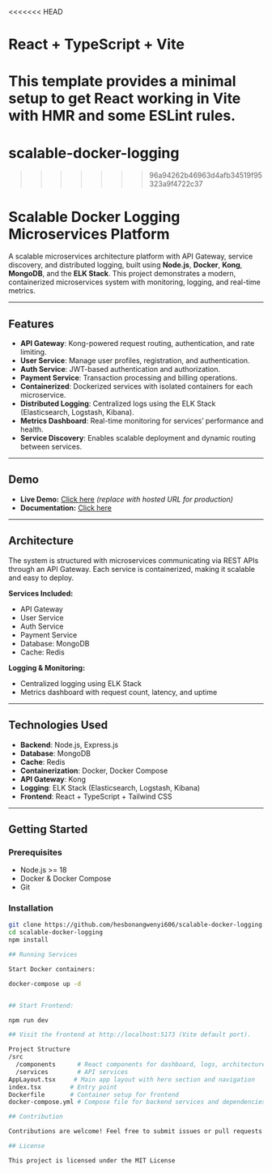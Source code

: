 <<<<<<< HEAD
# React + TypeScript + Vite

This template provides a minimal setup to get React working in Vite with HMR and some ESLint rules.
=======
# scalable-docker-logging
>>>>>>> 96a94262b46963d4afb34519f95323a9f4722c37

# Scalable Docker Logging Microservices Platform

A scalable microservices architecture platform with API Gateway, service discovery, and distributed logging, built using **Node.js**, **Docker**, **Kong**, **MongoDB**, and the **ELK Stack**. This project demonstrates a modern, containerized microservices system with monitoring, logging, and real-time metrics.

---

## Features

- **API Gateway**: Kong-powered request routing, authentication, and rate limiting.
- **User Service**: Manage user profiles, registration, and authentication.
- **Auth Service**: JWT-based authentication and authorization.
- **Payment Service**: Transaction processing and billing operations.
- **Containerized**: Dockerized services with isolated containers for each microservice.
- **Distributed Logging**: Centralized logs using the ELK Stack (Elasticsearch, Logstash, Kibana).
- **Metrics Dashboard**: Real-time monitoring for services’ performance and health.
- **Service Discovery**: Enables scalable deployment and dynamic routing between services.

---

## Demo

- **Live Demo:** [Click here](https://scalable-docker-logging.vercel.app) *(replace with hosted URL for production)*
- **Documentation:** [Click here](https://github.com/hesbonangwenyi606/scalable-docker-logging#readme)

---

## Architecture

The system is structured with microservices communicating via REST APIs through an API Gateway. Each service is containerized, making it scalable and easy to deploy.

**Services Included:**
- API Gateway
- User Service
- Auth Service
- Payment Service
- Database: MongoDB
- Cache: Redis

**Logging & Monitoring:**
- Centralized logging using ELK Stack
- Metrics dashboard with request count, latency, and uptime

---

## Technologies Used

- **Backend**: Node.js, Express.js
- **Database**: MongoDB
- **Cache**: Redis
- **Containerization**: Docker, Docker Compose
- **API Gateway**: Kong
- **Logging**: ELK Stack (Elasticsearch, Logstash, Kibana)
- **Frontend**: React + TypeScript + Tailwind CSS

---

## Getting Started

### Prerequisites

- Node.js >= 18
- Docker & Docker Compose
- Git

### Installation

```bash
git clone https://github.com/hesbonangwenyi606/scalable-docker-logging.git
cd scalable-docker-logging
npm install

## Running Services

Start Docker containers:

docker-compose up -d


## Start Frontend:

npm run dev

## Visit the frontend at http://localhost:5173 (Vite default port).

Project Structure
/src
  /components      # React components for dashboard, logs, architecture
  /services        # API services
AppLayout.tsx     # Main app layout with hero section and navigation
index.tsx        # Entry point
Dockerfile       # Container setup for frontend
docker-compose.yml # Compose file for backend services and dependencies

## Contribution

Contributions are welcome! Feel free to submit issues or pull requests.

## License

This project is licensed under the MIT License
